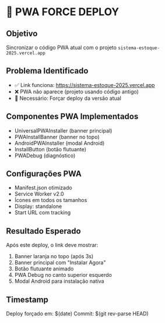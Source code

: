 # 🚀 PWA FORCE DEPLOY

## Objetivo
Sincronizar o código PWA atual com o projeto `sistema-estoque-2025.vercel.app`

## Problema Identificado
- ✅ Link funciona: https://sistema-estoque-2025.vercel.app
- ❌ PWA não aparece (projeto usando código antigo)
- 🎯 Necessário: Forçar deploy da versão atual

## Componentes PWA Implementados
- UniversalPWAInstaller (banner principal)
- PWAInstallBanner (banner no topo)
- AndroidPWAInstaller (modal Android)
- InstallButton (botão flutuante)
- PWADebug (diagnóstico)

## Configurações PWA
- Manifest.json otimizado
- Service Worker v2.0
- Ícones em todos os tamanhos
- Display: standalone
- Start URL com tracking

## Resultado Esperado
Após este deploy, o link deve mostrar:
1. Banner laranja no topo (após 3s)
2. Banner principal com "Instalar Agora"
3. Botão flutuante animado
4. PWA Debug no canto superior esquerdo
5. Modal Android para instalação nativa

## Timestamp
Deploy forçado em: $(date)
Commit: $(git rev-parse HEAD)